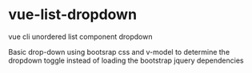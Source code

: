 # vue-list-dropdown
vue cli unordered list component dropdown

Basic drop-down using bootsrap css and v-model to determine the dropdown toggle instead of loading the bootstrap jquery dependencies 
